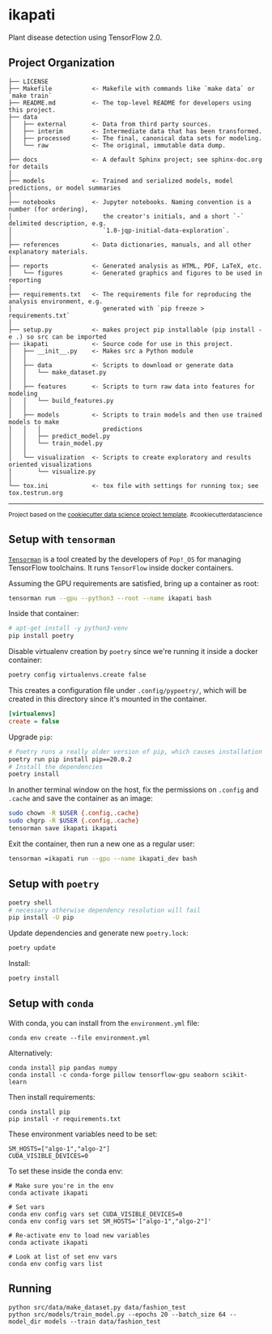 ikapati
==============================

Plant disease detection using TensorFlow 2.0.

Project Organization
------------

    ├── LICENSE
    ├── Makefile           <- Makefile with commands like `make data` or `make train`
    ├── README.md          <- The top-level README for developers using this project.
    ├── data
    │   ├── external       <- Data from third party sources.
    │   ├── interim        <- Intermediate data that has been transformed.
    │   ├── processed      <- The final, canonical data sets for modeling.
    │   └── raw            <- The original, immutable data dump.
    │
    ├── docs               <- A default Sphinx project; see sphinx-doc.org for details
    │
    ├── models             <- Trained and serialized models, model predictions, or model summaries
    │
    ├── notebooks          <- Jupyter notebooks. Naming convention is a number (for ordering),
    │                         the creator's initials, and a short `-` delimited description, e.g.
    │                         `1.0-jqp-initial-data-exploration`.
    │
    ├── references         <- Data dictionaries, manuals, and all other explanatory materials.
    │
    ├── reports            <- Generated analysis as HTML, PDF, LaTeX, etc.
    │   └── figures        <- Generated graphics and figures to be used in reporting
    │
    ├── requirements.txt   <- The requirements file for reproducing the analysis environment, e.g.
    │                         generated with `pip freeze > requirements.txt`
    │
    ├── setup.py           <- makes project pip installable (pip install -e .) so src can be imported
    ├── ikapati            <- Source code for use in this project.
    │   ├── __init__.py    <- Makes src a Python module
    │   │
    │   ├── data           <- Scripts to download or generate data
    │   │   └── make_dataset.py
    │   │
    │   ├── features       <- Scripts to turn raw data into features for modeling
    │   │   └── build_features.py
    │   │
    │   ├── models         <- Scripts to train models and then use trained models to make
    │   │   │                 predictions
    │   │   ├── predict_model.py
    │   │   └── train_model.py
    │   │
    │   └── visualization  <- Scripts to create exploratory and results oriented visualizations
    │       └── visualize.py
    │
    └── tox.ini            <- tox file with settings for running tox; see tox.testrun.org


--------

<p><small>Project based on the <a target="_blank" href="https://drivendata.github.io/cookiecutter-data-science/">cookiecutter data science project template</a>. #cookiecutterdatascience</small></p>


Setup with `tensorman`
------------------------

[`Tensorman`](https://support.system76.com/articles/use-tensorman/) is a tool created by the developers of `Pop!_OS` for managing TensorFlow toolchains. It runs `TensorFlow` inside docker containers.

Assuming the GPU requirements are satisfied, bring up a container as root:

```bash
tensorman run --gpu --python3 --root --name ikapati bash
```

Inside that container:

```bash
# apt-get install -y python3-venv
pip install poetry
```

Disable virtualenv creation by `poetry` since we're running it inside a docker container:

```bash
poetry config virtualenvs.create false
```

This creates a configuration file under `.config/pypoetry/`, which will be created in this directory since it's mounted in the container.

```ini
[virtualenvs]
create = false
```

Upgrade `pip`:

```bash
# Poetry runs a really older version of pip, which causes installation to fail
poetry run pip install pip==20.0.2
# Install the dependencies
poetry install
```

In another terminal window on the host, fix the permissions on `.config` and `.cache` and save the container as an image:

```bash
sudo chown -R $USER {.config,.cache}
sudo chgrp -R $USER {.config,.cache}
tensorman save ikapati ikapati
```

Exit the container, then run a new one as a regular user:

```bash
tensorman =ikapati run --gpu --name ikapati_dev bash
```

Setup with `poetry`
-----------------------

```bash
poetry shell
# necessary otherwise dependency resolution will fail
pip install -U pip
```

Update dependencies and generate new `poetry.lock`:

```bash
poetry update
```

Install:

```bash
poetry install
```


Setup with `conda`
-----------------

With conda, you can install from the `environment.yml` file:

```
conda env create --file environment.yml
```

Alternatively:

```
conda install pip pandas numpy
conda install -c conda-forge pillow tensorflow-gpu seaborn scikit-learn
```

Then install requirements:

```
conda install pip
pip install -r requirements.txt
```

These environment variables need to be set:

```
SM_HOSTS=["algo-1","algo-2"]
CUDA_VISIBLE_DEVICES=0
```

To set these inside the conda env:

```
# Make sure you're in the env
conda activate ikapati

# Set vars
conda env config vars set CUDA_VISIBLE_DEVICES=0
conda env config vars set SM_HOSTS='["algo-1","algo-2"]'

# Re-activate env to load new variables
conda activate ikapati

# Look at list of set env vars
conda env config vars list
```

Running
----------

```
python src/data/make_dataset.py data/fashion_test
python src/models/train_model.py --epochs 20 --batch_size 64 --model_dir models --train data/fashion_test
```

